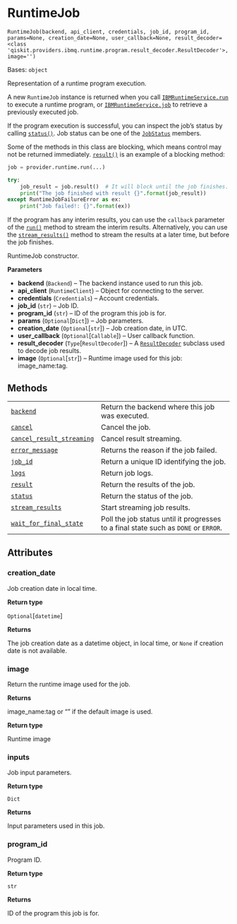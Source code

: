 # RuntimeJob

<span id="undefined" />

`RuntimeJob(backend, api_client, credentials, job_id, program_id, params=None, creation_date=None, user_callback=None, result_decoder=<class 'qiskit.providers.ibmq.runtime.program.result_decoder.ResultDecoder'>, image='')`

Bases: `object`

Representation of a runtime program execution.

A new `RuntimeJob` instance is returned when you call [`IBMRuntimeService.run`](qiskit.providers.ibmq.runtime.IBMRuntimeService.run#qiskit.providers.ibmq.runtime.IBMRuntimeService.run "qiskit.providers.ibmq.runtime.IBMRuntimeService.run") to execute a runtime program, or [`IBMRuntimeService.job`](qiskit.providers.ibmq.runtime.IBMRuntimeService.job#qiskit.providers.ibmq.runtime.IBMRuntimeService.job "qiskit.providers.ibmq.runtime.IBMRuntimeService.job") to retrieve a previously executed job.

If the program execution is successful, you can inspect the job’s status by calling [`status()`](qiskit.providers.ibmq.runtime.RuntimeJob.status#qiskit.providers.ibmq.runtime.RuntimeJob.status "qiskit.providers.ibmq.runtime.RuntimeJob.status"). Job status can be one of the [`JobStatus`](qiskit.providers.JobStatus#qiskit.providers.JobStatus "qiskit.providers.JobStatus") members.

Some of the methods in this class are blocking, which means control may not be returned immediately. [`result()`](qiskit.providers.ibmq.runtime.RuntimeJob.result#qiskit.providers.ibmq.runtime.RuntimeJob.result "qiskit.providers.ibmq.runtime.RuntimeJob.result") is an example of a blocking method:

```python
job = provider.runtime.run(...)

try:
    job_result = job.result()  # It will block until the job finishes.
    print("The job finished with result {}".format(job_result))
except RuntimeJobFailureError as ex:
    print("Job failed!: {}".format(ex))
```

If the program has any interim results, you can use the `callback` parameter of the [`run()`](qiskit.providers.ibmq.runtime.IBMRuntimeService.run#qiskit.providers.ibmq.runtime.IBMRuntimeService.run "qiskit.providers.ibmq.runtime.IBMRuntimeService.run") method to stream the interim results. Alternatively, you can use the [`stream_results()`](qiskit.providers.ibmq.runtime.RuntimeJob.stream_results#qiskit.providers.ibmq.runtime.RuntimeJob.stream_results "qiskit.providers.ibmq.runtime.RuntimeJob.stream_results") method to stream the results at a later time, but before the job finishes.

RuntimeJob constructor.

**Parameters**

*   **backend** (`Backend`) – The backend instance used to run this job.
*   **api\_client** (`RuntimeClient`) – Object for connecting to the server.
*   **credentials** (`Credentials`) – Account credentials.
*   **job\_id** (`str`) – Job ID.
*   **program\_id** (`str`) – ID of the program this job is for.
*   **params** (`Optional`\[`Dict`]) – Job parameters.
*   **creation\_date** (`Optional`\[`str`]) – Job creation date, in UTC.
*   **user\_callback** (`Optional`\[`Callable`]) – User callback function.
*   **result\_decoder** (`Type`\[`ResultDecoder`]) – A [`ResultDecoder`](qiskit.providers.ibmq.runtime.ResultDecoder#qiskit.providers.ibmq.runtime.ResultDecoder "qiskit.providers.ibmq.runtime.ResultDecoder") subclass used to decode job results.
*   **image** (`Optional`\[`str`]) – Runtime image used for this job: image\_name:tag.

## Methods

|                                                                                                                                                                                                                                   |                                                                                     |
| --------------------------------------------------------------------------------------------------------------------------------------------------------------------------------------------------------------------------------- | ----------------------------------------------------------------------------------- |
| [`backend`](qiskit.providers.ibmq.runtime.RuntimeJob.backend#qiskit.providers.ibmq.runtime.RuntimeJob.backend "qiskit.providers.ibmq.runtime.RuntimeJob.backend")                                                                 | Return the backend where this job was executed.                                     |
| [`cancel`](qiskit.providers.ibmq.runtime.RuntimeJob.cancel#qiskit.providers.ibmq.runtime.RuntimeJob.cancel "qiskit.providers.ibmq.runtime.RuntimeJob.cancel")                                                                     | Cancel the job.                                                                     |
| [`cancel_result_streaming`](qiskit.providers.ibmq.runtime.RuntimeJob.cancel_result_streaming#qiskit.providers.ibmq.runtime.RuntimeJob.cancel_result_streaming "qiskit.providers.ibmq.runtime.RuntimeJob.cancel_result_streaming") | Cancel result streaming.                                                            |
| [`error_message`](qiskit.providers.ibmq.runtime.RuntimeJob.error_message#qiskit.providers.ibmq.runtime.RuntimeJob.error_message "qiskit.providers.ibmq.runtime.RuntimeJob.error_message")                                         | Returns the reason if the job failed.                                               |
| [`job_id`](qiskit.providers.ibmq.runtime.RuntimeJob.job_id#qiskit.providers.ibmq.runtime.RuntimeJob.job_id "qiskit.providers.ibmq.runtime.RuntimeJob.job_id")                                                                     | Return a unique ID identifying the job.                                             |
| [`logs`](qiskit.providers.ibmq.runtime.RuntimeJob.logs#qiskit.providers.ibmq.runtime.RuntimeJob.logs "qiskit.providers.ibmq.runtime.RuntimeJob.logs")                                                                             | Return job logs.                                                                    |
| [`result`](qiskit.providers.ibmq.runtime.RuntimeJob.result#qiskit.providers.ibmq.runtime.RuntimeJob.result "qiskit.providers.ibmq.runtime.RuntimeJob.result")                                                                     | Return the results of the job.                                                      |
| [`status`](qiskit.providers.ibmq.runtime.RuntimeJob.status#qiskit.providers.ibmq.runtime.RuntimeJob.status "qiskit.providers.ibmq.runtime.RuntimeJob.status")                                                                     | Return the status of the job.                                                       |
| [`stream_results`](qiskit.providers.ibmq.runtime.RuntimeJob.stream_results#qiskit.providers.ibmq.runtime.RuntimeJob.stream_results "qiskit.providers.ibmq.runtime.RuntimeJob.stream_results")                                     | Start streaming job results.                                                        |
| [`wait_for_final_state`](qiskit.providers.ibmq.runtime.RuntimeJob.wait_for_final_state#qiskit.providers.ibmq.runtime.RuntimeJob.wait_for_final_state "qiskit.providers.ibmq.runtime.RuntimeJob.wait_for_final_state")             | Poll the job status until it progresses to a final state such as `DONE` or `ERROR`. |

## Attributes

<span id="undefined" />

### creation\_date

Job creation date in local time.

**Return type**

`Optional`\[`datetime`]

**Returns**

The job creation date as a datetime object, in local time, or `None` if creation date is not available.

<span id="undefined" />

### image

Return the runtime image used for the job.

**Returns**

image\_name:tag or “” if the default image is used.

**Return type**

Runtime image

<span id="undefined" />

### inputs

Job input parameters.

**Return type**

`Dict`

**Returns**

Input parameters used in this job.

<span id="undefined" />

### program\_id

Program ID.

**Return type**

`str`

**Returns**

ID of the program this job is for.
